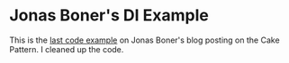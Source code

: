# Jonas Boner's DI Example

This is the [last code example](http://jonasboner.com/real-world-scala-dependency-injection-di/) on Jonas Boner's blog posting on the Cake Pattern.
I cleaned up the code.
